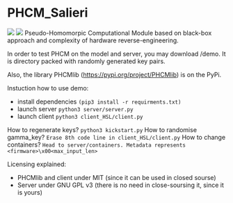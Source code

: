 # PHCM_Salieri
![](https://img.shields.io/pypi/l/PHCMlib) ![](https://img.shields.io/pypi/pyversions/PHCMlib)
Pseudo-Homomorpic Computational Module based on black-box approach and complexity of hardware reverse-engineering.

In order to test PHCM on the model and server, you may download /demo. It is directory packed with randomly generated key pairs.

Also, the library PHCMlib (https://pypi.org/project/PHCMlib) is on the PyPi.

Instuction how to use demo:
 - install dependencies `(pip3 install -r requirments.txt)`
 - launch server `python3 server/server.py`
 -  launch client `python3 client_HSL/client.py`

How to regenerate keys? `python3 kickstart.py`
How to randomise gamma_key? `Erase 8th code line in client_HSL/client.py`
How to change containers? `Head to server/containers. Metadata represents <firmware>\x00<max_input_len>`

Licensing explained:
  - PHCMlib and client under MIT (since it can be used in closed sourse)
  - Server under GNU GPL v3 (there is no need in close-soursing it, since it is yours)
 

